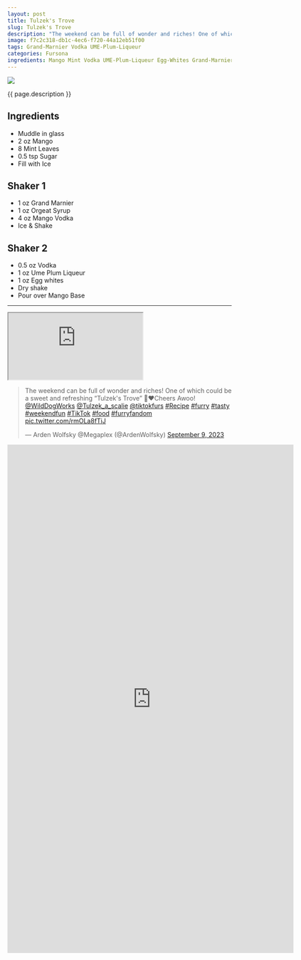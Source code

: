 ```yaml
---
layout: post
title: Tulzek's Trove
slug: Tulzek's Trove
description: "The weekend can be full of wonder and riches! One of which could be a sweet and refreshing “Tulzek's Trove” 🍹❤️Cheers Awoo!"
image: f7c2c318-db1c-4ec6-f720-44a12eb51f00
tags: Grand-Marnier Vodka UME-Plum-Liqueur
categories: Fursona
ingredients: Mango Mint Vodka UME-Plum-Liqueur Egg-Whites Grand-Marnier Orgeat-Syrup
---
```

<div class="drink-image-post"><img src="{{ site.cdn }}{{ page.image }}/public"></div>

{{ page.description }}

## Ingredients
* Muddle in glass
* 2 oz Mango
* 8 Mint Leaves
* 0.5 tsp Sugar
* Fill with Ice

## Shaker 1
* 1 oz Grand Marnier
* 1 oz Orgeat Syrup
* 4 oz Mango Vodka
* Ice & Shake

## Shaker 2
* 0.5 oz Vodka
* 1 oz Ume Plum Liqueur
* 1 oz Egg whites
* Dry shake
* Pour over Mango Base

<hr>

<div class="drink-media">
<div class="youtube-iframe">
  <iframe
    src="https://customer-ly5ltdyjf46hd6n1.cloudflarestream.com/dea1a17e5b0410b1916ec779e14fe383/iframe?preload=true&poster=https%3A%2F%2Fcustomer-ly5ltdyjf46hd6n1.cloudflarestream.com%2Fdea1a17e5b0410b1916ec779e14fe383%2Fthumbnails%2Fthumbnail.jpg%3Ftime%3D%26height%3D600&title=Tulzek%27s+Trove&logo=https%3A%2F%2Fimagedelivery.net%2FWG0vvpzHMcKj08eFQPOnJg%2F2cb0edce-ab98-4824-32c9-add3bbac5700%2Fpublic&share-link=https%3A%2F%2Fdrinks.ardenwolfsky.com%2Fdrinks%2Ftulzek-s-trove&channel-link=https%3A%2F%2Fdrinks.ardenwolfsky.com%2F"
    loading="lazy"
    allow="accelerometer; gyroscope; autoplay; encrypted-media; picture-in-picture;"
    allowfullscreen="true"
	style="width: 60%;"
  ></iframe>
</div>

<blockquote class="tiktok-embed" cite="https://www.tiktok.com/@ardenwolfsky/video/7276930507437280542" data-video-id="7276930507437280542" style="max-width: 605px;min-width: 325px;"><section></section></blockquote> <script async src="https://www.tiktok.com/embed.js"></script>

<blockquote class="twitter-tweet tw-align-center"><p lang="en" dir="ltr">The weekend can be full of wonder and riches! One of which could be a sweet and refreshing “Tulzek&#39;s Trove” 🍹❤️Cheers Awoo!<br> <a href="https://twitter.com/WildDogWorks?ref_src=twsrc%5Etfw">@WildDogWorks</a> <a href="https://twitter.com/Tulzek_a_scalie?ref_src=twsrc%5Etfw">@Tulzek_a_scalie</a> <a href="https://twitter.com/tiktokfurs?ref_src=twsrc%5Etfw">@tiktokfurs</a> <a href="https://twitter.com/hashtag/Recipe?src=hash&amp;ref_src=twsrc%5Etfw">#Recipe</a> <a href="https://twitter.com/hashtag/furry?src=hash&amp;ref_src=twsrc%5Etfw">#furry</a> <a href="https://twitter.com/hashtag/tasty?src=hash&amp;ref_src=twsrc%5Etfw">#tasty</a> <a href="https://twitter.com/hashtag/weekendfun?src=hash&amp;ref_src=twsrc%5Etfw">#weekendfun</a> <a href="https://twitter.com/hashtag/TikTok?src=hash&amp;ref_src=twsrc%5Etfw">#TikTok</a> <a href="https://twitter.com/hashtag/food?src=hash&amp;ref_src=twsrc%5Etfw">#food</a> <a href="https://twitter.com/hashtag/furryfandom?src=hash&amp;ref_src=twsrc%5Etfw">#furryfandom</a> <a href="https://t.co/rmOLa8fTiJ">pic.twitter.com/rmOLa8fTiJ</a></p>&mdash; Arden Wolfsky @Megaplex (@ArdenWolfsky) <a href="https://twitter.com/ArdenWolfsky/status/1700612576596414466?ref_src=twsrc%5Etfw">September 9, 2023</a></blockquote> <script async src="https://platform.twitter.com/widgets.js" charset="utf-8"></script>

<div class="youtube-iframe"><iframe width="643" height="1143" src="https://www.youtube.com/embed/7NBs_J7kDIw" title="" frameborder="0" allow="accelerometer; autoplay; clipboard-write; encrypted-media; gyroscope; picture-in-picture; web-share" referrerpolicy="strict-origin-when-cross-origin" allowfullscreen></iframe></div>
</div>
